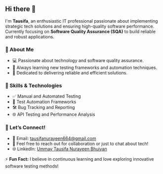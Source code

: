 ## Hi there 👋  

I'm **Tausifa**, an enthusiastic IT professional passionate about implementing strategic tech solutions and ensuring high-quality software performance.  
Currently focusing on **Software Quality Assurance (SQA)** to build reliable and robust applications.  

### 🌟 About Me  
- 💻 Passionate about technology and software quality assurance.  
- 🌱 Always learning new testing frameworks and automation techniques.  
- 🎯 Dedicated to delivering reliable and efficient solutions.  

### 🔧 Skills & Technologies  
- ✅ Manual and Automated Testing  
- 🚀 Test Automation Frameworks  
- 🛠️ Bug Tracking and Reporting  
- 🌐 API Testing and Performance Analysis  

### 🤝 Let’s Connect!  
- 📧 Email: [tausifanurayeen664@gmail.com](mailto:tausifanurayeen664@gmail.com)  
- 💬 Feel free to reach out for collaboration or just to chat about tech!  
- 🌐 LinkedIn: [Ummay Tausifa Nurayeen Bhuiyan]([https://www.linkedin.com](https://www.linkedin.com/in/tausifa-nurayeen/))  

⚡ **Fun Fact:** I believe in continuous learning and love exploring innovative software testing methods!  
